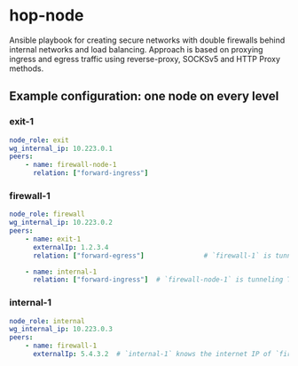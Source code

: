 hop-node
========

Ansible playbook for creating secure networks with double firewalls behind internal networks and load balancing.
Approach is based on proxying ingress and egress traffic using reverse-proxy, SOCKSv5 and HTTP Proxy methods.

Example configuration: one node on every level
----------------------------------------------

### exit-1

```yaml
node_role: exit
wg_internal_ip: 10.223.0.1
peers:
    - name: firewall-node-1
      relation: ["forward-ingress"]
```

### firewall-1

```yaml
node_role: firewall
wg_internal_ip: 10.223.0.2
peers:
    - name: exit-1
      externalIp: 1.2.3.4
      relation: ["forward-egress"]               # `firewall-1` is tunneling SOCKS5v5 egress

    - name: internal-1
      relation: ["forward-ingress"]  # `firewall-node-1` is tunneling TLS+HTTP ingress
```

### internal-1

```yaml
node_role: internal
wg_internal_ip: 10.223.0.3
peers:
    - name: firewall-1
      externalIp: 5.4.3.2  # `internal-1` knows the internet IP of `firewall-1`
```
